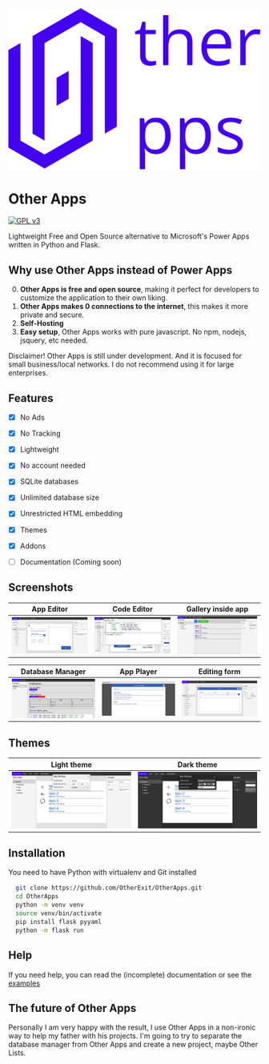 <div align="center">
  <img src="./res/logo.svg">
</div>

# Other Apps

[![GPL v3](https://img.shields.io/badge/License-GPL%20v3-blue)](https://www.gnu.org/licenses/gpl-3.0.en.html)

Lightweight Free and Open Source alternative to Microsoft's Power Apps written in Python and Flask.

## Why use Other Apps instead of Power Apps
0. **Other Apps is free and open source**, making it perfect for developers to customize the application to their own liking.
1. **Other Apps makes 0 connections to the internet**, this makes it more private and secure.
2. **Self-Hosting**
3. **Easy setup**, Other Apps works  with pure javascript. No npm, nodejs, jsquery, etc needed.

Disclaimer! Other Apps is still under development. And it is focused for small business/local networks. I do not recommend using it for large enterprises.

## Features

-   [x] No Ads
-   [x] No Tracking
-   [x] Lightweight
-   [x] No account needed
-   [x] SQLite databases
-   [x] Unlimited database size
-   [x] Unrestricted HTML embedding
-   [x] Themes
-   [x] Addons
-   [ ] Documentation (Coming soon)


## Screenshots

| App Editor | Code Editor | Gallery inside app |
| -- | -- | -- |
| ![Screenshot 1](https://raw.githubusercontent.com/AdrBog/OtherApps/main/res/sample01.png) | ![Screenshot 2](https://raw.githubusercontent.com/AdrBog/OtherApps/main/res/sample02.png) | ![Screenshot 3](https://raw.githubusercontent.com/AdrBog/OtherApps/main/res/sample03.png) |

| Database Manager | App Player | Editing form |
| -- | -- | -- |
| ![Screenshot 4](https://raw.githubusercontent.com/AdrBog/OtherApps/main/res/sample06.png) | ![Screenshot 5](https://raw.githubusercontent.com/AdrBog/OtherApps/main/res/sample07.png) | ![Screenshot 6](https://raw.githubusercontent.com/AdrBog/OtherApps/main/res/sample08.png) |

## Themes

| Light theme                                                                                  | Dark theme                                                                                   |
| -------------------------------------------------------------------------------------------- | -------------------------------------------------------------------------------------------- |
| ![Screenshot 4](https://raw.githubusercontent.com/AdrBog/OtherApps/main/res/sample04.png) | ![Screenshot 5](https://raw.githubusercontent.com/AdrBog/OtherApps/main/res/sample05.png) |

## Installation
You need to have Python with virtualenv and Git installed

```bash
  git clone https://github.com/OtherExit/OtherApps.git
  cd OtherApps
  python -m venv venv
  source venv/bin/activate
  pip install flask pyyaml
  python -m flask run
```

## Help
If you need help, you can read the (incomplete) documentation or see the [examples](https://github.com/AdrBog/OtherApps-Examples)

## The future of Other Apps
Personally I am very happy with the result, I use Other Apps in a non-ironic way to help my father with his projects. I'm going to try to separate the database manager from Other Apps and create a new project, maybe Other Lists.

